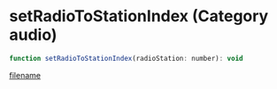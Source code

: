 # setRadioToStationIndex (Category audio)

```js
function setRadioToStationIndex(radioStation: number): void
```

[filename](setRadioToStationIndex_m.md ':include')